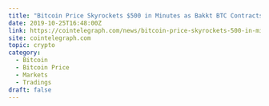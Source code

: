 ```yaml
---
title: "Bitcoin Price Skyrockets $500 in Minutes as Bakkt BTC Contracts Hit Highs"
date: 2019-10-25T16:48:00Z
link: https://cointelegraph.com/news/bitcoin-price-skyrockets-500-in-minutes-as-bakkt-btc-contracts-hit-highs?utm_medium=RSS&utm_source=hune
site: cointelegraph.com
topic: crypto
category:
  - Bitcoin
  - Bitcoin Price
  - Markets
  - Tradings
draft: false
---
```

